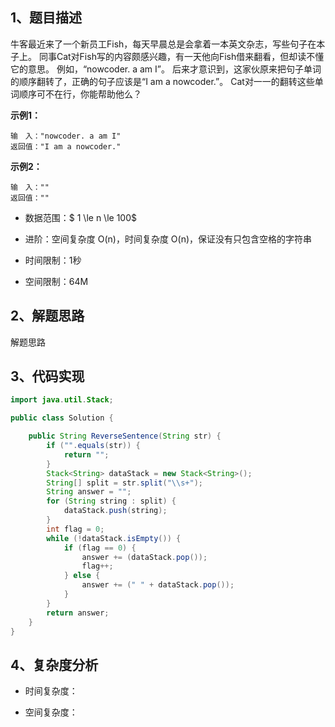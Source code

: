 ## 1、题目描述

牛客最近来了一个新员工Fish，每天早晨总是会拿着一本英文杂志，写些句子在本子上。
同事Cat对Fish写的内容颇感兴趣，有一天他向Fish借来翻看，但却读不懂它的意思。
例如，“nowcoder. a am I”。
后来才意识到，这家伙原来把句子单词的顺序翻转了，正确的句子应该是“I am a nowcoder.”。
Cat对一一的翻转这些单词顺序可不在行，你能帮助他么？

**示例1：**

```text
输　入："nowcoder. a am I"
返回值："I am a nowcoder."
```

**示例2：**

```text
输　入：""
返回值：""
```

+ 数据范围：$ 1 \le n \le 100$

+ 进阶：空间复杂度 O(n)，时间复杂度 O(n)，保证没有只包含空格的字符串

+ 时间限制：1秒

+ 空间限制：64M

## 2、解题思路

解题思路

## 3、代码实现

```java
import java.util.Stack;

public class Solution {

    public String ReverseSentence(String str) {
        if ("".equals(str)) {
            return "";
        }
        Stack<String> dataStack = new Stack<String>();
        String[] split = str.split("\\s+");
        String answer = "";
        for (String string : split) {
            dataStack.push(string);
        }
        int flag = 0;
        while (!dataStack.isEmpty()) {
            if (flag == 0) {
                answer += (dataStack.pop());
                flag++;
            } else {
                answer += (" " + dataStack.pop());
            }
        }
        return answer;
    }
}
```

## 4、复杂度分析

+ 时间复杂度：

+ 空间复杂度：